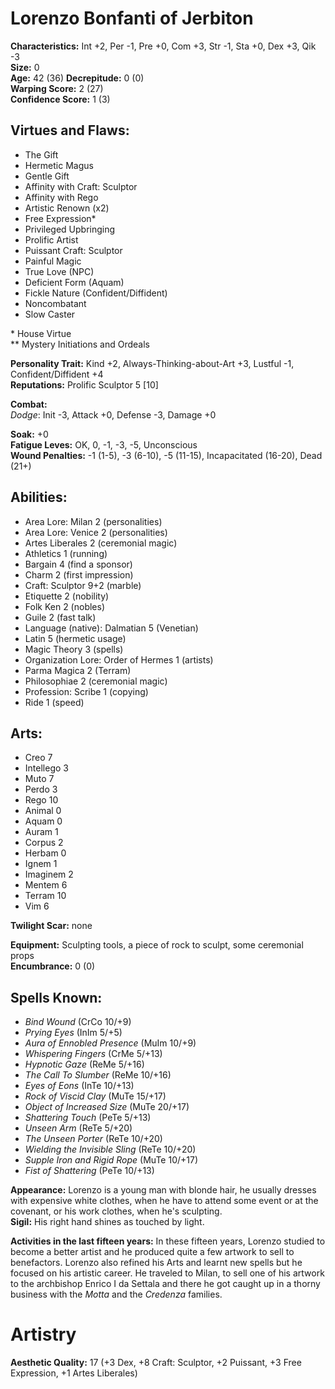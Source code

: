 # Lorenzo Bonfanti of Jerbiton

**Characteristics:** Int +2, Per -1, Pre +0, Com +3, Str -1, Sta +0, Dex +3, Qik -3  
**Size:** 0  
**Age:** 42  (36)
**Decrepitude:** 0 (0)  
**Warping Score:** 2 (27)  
**Confidence Score:** 1 (3)

## Virtues and Flaws:

- The Gift
- Hermetic Magus
- Gentle Gift
- Affinity with Craft: Sculptor
- Affinity with Rego
- Artistic Renown (x2)
- Free Expression*
- Privileged Upbringing
- Prolific Artist
- Puissant Craft: Sculptor
- Painful Magic
- True Love (NPC)
- Deficient Form (Aquam)
- Fickle Nature (Confident/Diffident)
- Noncombatant
- Slow Caster

\* House Virtue  
** Mystery Initiations and Ordeals

**Personality Trait:** Kind +2, Always-Thinking-about-Art +3, Lustful -1, Confident/Diffident +4  
**Reputations:** Prolific Sculptor 5 [10]

**Combat:**  
*Dodge*: Init -3, Attack +0, Defense -3, Damage +0                                                                                                    

**Soak:** +0  
**Fatigue Leves:** OK, 0, -1, -3, -5, Unconscious  
**Wound Penalties:** -1 (1-5), -3 (6-10), -5 (11-15), Incapacitated (16-20), Dead (21+)

## Abilities:

+ Area Lore: Milan 2 (personalities)
+ Area Lore: Venice 2 (personalities)
+ Artes Liberales 2 (ceremonial magic)
+ Athletics 1 (running)
+ Bargain 4 (find a sponsor)
+ Charm 2 (first impression)
+ Craft: Sculptor 9+2 (marble)
+ Etiquette 2 (nobility)
+ Folk Ken 2 (nobles)
+ Guile 2 (fast talk)
+ Language (native): Dalmatian 5 (Venetian)
+ Latin 5 (hermetic usage)
+ Magic Theory 3 (spells)
+ Organization Lore: Order of Hermes 1 (artists)
+ Parma Magica 2 (Terram)
+ Philosophiae 2 (ceremonial magic)
+ Profession: Scribe 1 (copying)
+ Ride 1 (speed)

## Arts:

+ Creo 7
+ Intellego 3
+ Muto 7
+ Perdo 3
+ Rego 10
+ Animal 0
+ Aquam 0
+ Auram 1
+ Corpus 2
+ Herbam 0
+ Ignem 1
+ Imaginem 2
+ Mentem 6
+ Terram 10
+ Vim 6

**Twilight Scar:** none  

**Equipment:** Sculpting tools, a piece of rock to sculpt, some ceremonial props  
**Encumbrance:** 0 (0)

## Spells Known:

+ *Bind Wound* (CrCo 10/+9)
+ *Prying Eyes* (InIm 5/+5)
+ *Aura of Ennobled Presence* (MuIm 10/+9)
+ *Whispering Fingers* (CrMe 5/+13)
+ *Hypnotic Gaze* (ReMe 5/+16)
+ *The Call To Slumber* (ReMe 10/+16)
+ *Eyes of Eons* (InTe 10/+13)
+ *Rock of Viscid Clay* (MuTe 15/+17)
+ *Object of Increased Size* (MuTe 20/+17)
+ *Shattering Touch* (PeTe 5/+13)
+ *Unseen Arm* (ReTe 5/+20)
+ *The Unseen Porter* (ReTe 10/+20)
+ *Wielding the Invisible Sling* (ReTe 10/+20)
+ *Supple Iron and Rigid Rope* (MuTe 10/+17)
+ *Fist of Shattering* (PeTe 10/+13)

**Appearance:** Lorenzo is a young man with blonde hair, he usually dresses with expensive white clothes, when he have to attend some event or at the covenant, or his work clothes, when he's sculpting.  
**Sigil:** His right hand shines as touched by light.

**Activities in the last fifteen years:** In these fifteen years, Lorenzo studied to become a better artist and he produced quite a few artwork to sell to benefactors. Lorenzo also refined his Arts and learnt new spells but he focused on his artistic career. He traveled to Milan, to sell one of his artwork to the archbishop Enrico I da Settala and there he got caught up in a thorny business with the *Motta* and the *Credenza* families.

# Artistry

**Aesthetic Quality:** 17 (+3 Dex, +8 Craft: Sculptor, +2 Puissant, +3 Free Expression, +1 Artes Liberales)
